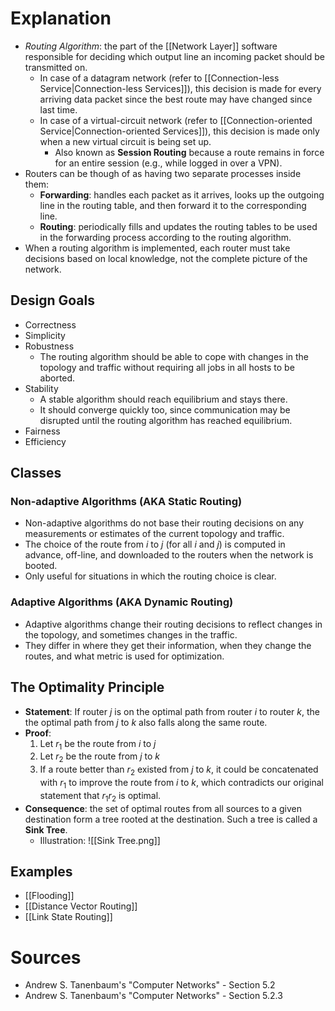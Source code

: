 # Explanation
- *Routing Algorithm*: the part of the [[Network Layer]] software responsible for deciding which output line an incoming packet should be transmitted on.
	- In case of a datagram network (refer to [[Connection-less Service|Connection-less Services]]), this decision is made for every arriving data packet since the best route may have changed since last time.
	- In case of a virtual-circuit network (refer to [[Connection-oriented Service|Connection-oriented Services]]), this decision is made only when a new virtual circuit is being set up.
		- Also known as **Session Routing** because a route remains in force for an entire session (e.g., while logged in over a VPN).
- Routers can be though of as having two separate processes inside them:
	- **Forwarding**: handles each packet as it arrives, looks up the outgoing line in the routing table, and then forward it to the corresponding line.
	- **Routing**: periodically fills and updates the routing tables to be used in the forwarding process according to the routing algorithm.
- When a routing algorithm is implemented, each router must take decisions based on local knowledge, not the complete picture of the network.

## Design Goals
- Correctness
- Simplicity
- Robustness
	- The routing algorithm should be able to cope with changes in the topology and traffic without requiring all jobs in all hosts to be aborted.
- Stability
	- A stable algorithm should reach equilibrium and stays there.
	- It should converge quickly too, since communication may be disrupted until the routing algorithm has reached equilibrium.
- Fairness
- Efficiency

## Classes

### Non-adaptive Algorithms (AKA Static Routing)
- Non-adaptive algorithms do not base their routing decisions on any measurements or estimates of the current topology and traffic.
- The choice of the route from $i$ to $j$ (for all $i$ and $j$) is computed in advance, off-line, and downloaded to the routers when the network is booted.
- Only useful for situations in which the routing choice is clear. 

### Adaptive Algorithms (AKA Dynamic Routing)
- Adaptive algorithms change their routing decisions to reflect changes in the topology, and sometimes changes in the traffic.
- They differ in where they get their information, when they change the routes, and what metric is used for optimization.

## The Optimality Principle
- **Statement**: If router $j$ is on the optimal path from router $i$ to router $k$, the the optimal path from $j$ to $k$ also falls along the same route.
- **Proof**:
	1. Let $r_1$ be the route from $i$ to $j$
	2. Let $r_2$ be the route from $j$ to $k$
	3. If a route better than $r_2$ existed from $j$ to $k$, it could be concatenated with $r_1$ to improve the route from $i$ to $k$, which contradicts our original statement that $r_1$$r_2$ is optimal.
- **Consequence**: the set of optimal routes from all sources to a given destination form a tree rooted at the destination. Such a tree is called a **Sink Tree**.
	- Illustration: ![[Sink Tree.png]]

## Examples
- [[Flooding]]
- [[Distance Vector Routing]]
- [[Link State Routing]]

# Sources
- Andrew S. Tanenbaum's "Computer Networks" - Section 5.2
- Andrew S. Tanenbaum's "Computer Networks" - Section 5.2.3
